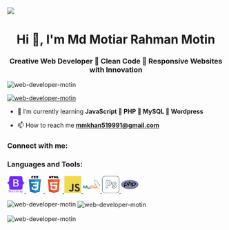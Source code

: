 <img src="https://www.linkedin.com/in/md-motiar-rahman-4378691a6/overlay/background-image/">
<h1 align="center">Hi 👋, I'm Md Motiar Rahman Motin</h1>
<h3 align="center">Creative Web Developer 🤝 Clean Code 🤝 Responsive Websites with Innovation</h3>

<p align="left"> <img src="https://komarev.com/ghpvc/?username=web-developer-motin&label=Profile%20views&color=0e75b6&style=flat" alt="web-developer-motin" /> </p>

<p align="left"> <a href="https://github.com/ryo-ma/github-profile-trophy"><img src="https://github-profile-trophy.vercel.app/?username=web-developer-motin" alt="web-developer-motin" /></a> </p>

- 🌱 I’m currently learning **JavaScript 🤝 PHP 🤝 MySQL 🤝 Wordpress**

- 📫 How to reach me **mmkhan519991@gmail.com**

<h3 align="left">Connect with me:</h3>
<p align="left">
</p>

<h3 align="left">Languages and Tools:</h3>
<p align="left"> <a href="https://getbootstrap.com" target="_blank" rel="noreferrer"> <img src="https://raw.githubusercontent.com/devicons/devicon/master/icons/bootstrap/bootstrap-plain-wordmark.svg" alt="bootstrap" width="40" height="40"/> </a> <a href="https://www.w3schools.com/css/" target="_blank" rel="noreferrer"> <img src="https://raw.githubusercontent.com/devicons/devicon/master/icons/css3/css3-original-wordmark.svg" alt="css3" width="40" height="40"/> </a> <a href="https://www.w3.org/html/" target="_blank" rel="noreferrer"> <img src="https://raw.githubusercontent.com/devicons/devicon/master/icons/html5/html5-original-wordmark.svg" alt="html5" width="40" height="40"/> </a> <a href="https://developer.mozilla.org/en-US/docs/Web/JavaScript" target="_blank" rel="noreferrer"> <img src="https://raw.githubusercontent.com/devicons/devicon/master/icons/javascript/javascript-original.svg" alt="javascript" width="40" height="40"/> </a> <a href="https://www.mysql.com/" target="_blank" rel="noreferrer"> <img src="https://raw.githubusercontent.com/devicons/devicon/master/icons/mysql/mysql-original-wordmark.svg" alt="mysql" width="40" height="40"/> </a> <a href="https://www.photoshop.com/en" target="_blank" rel="noreferrer"> <img src="https://raw.githubusercontent.com/devicons/devicon/master/icons/photoshop/photoshop-line.svg" alt="photoshop" width="40" height="40"/> </a> <a href="https://www.php.net" target="_blank" rel="noreferrer"> <img src="https://raw.githubusercontent.com/devicons/devicon/master/icons/php/php-original.svg" alt="php" width="40" height="40"/> </a> </p>

<p><img align="left" src="https://github-readme-stats.vercel.app/api/top-langs?username=web-developer-motin&show_icons=true&locale=en&layout=compact" alt="web-developer-motin" /></p>

<p>&nbsp;<img align="center" src="https://github-readme-stats.vercel.app/api?username=web-developer-motin&show_icons=true&locale=en" alt="web-developer-motin" /></p>

<p><img align="center" src="https://github-readme-streak-stats.herokuapp.com/?user=web-developer-motin&" alt="web-developer-motin" /></p>

